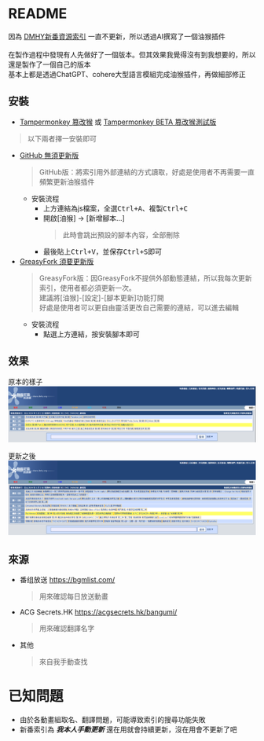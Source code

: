 # README
因為 [DMHY新番資源索引](https://share.dmhy.org/) 一直不更新，所以透過AI撰寫了一個油猴插件<br><br>
在製作過程中發現有人先做好了一個版本。但其效果我覺得沒有到我想要的，所以還是製作了一個自己的版本<br>
基本上都是透過ChatGPT、cohere大型語言模組完成油猴插件，再做細部修正<br>

## 安裝
- [Tampermonkey 篡改猴](https://chrome.google.com/webstore/detail/tampermonkey/dhdgffkkebhmkfjojejmpbldmpobfkfo) 或 [Tampermonkey BETA 篡改猴測試版](https://chrome.google.com/webstore/detail/tampermonkey-beta/gcalenpjmijncebpfijmoaglllgpjagf)
>以下兩者擇一安裝即可
- [GitHub 無須更新版](https://raw.githubusercontent.com/rinsaika/dmhy-/main/DMHY-ShinnBannGumi_Index.js)
  >GitHub版：將索引用外部連結的方式讀取，好處是使用者不再需要一直頻繁更新油猴插件
  - 安裝流程
    - 上方連結為js檔案，全選<kbd>Ctrl+A</kbd>、複製<kbd>Ctrl+C</kbd>
    - 開啟[油猴] → [新增腳本...]
      >此時會跳出預設的腳本內容，全部刪除
    - 最後貼上<kbd>Ctrl+V</kbd>，並保存<kbd>Ctrl+S</kbd>即可
- [GreasyFork 須要更新版](https://greasyfork.org/zh-TW/scripts/493955-dmhy%E6%96%B0%E7%95%AA%E8%B3%87%E6%BA%90%E7%B4%A2%E5%BC%95-%E4%BF%AE%E6%AD%A3)
  >GreasyFork版：因GreasyFork不提供外部動態連結，所以我每次更新索引，使用者都必須更新一次。<br>
  >建議將[油猴]-[設定]-[腳本更新]功能打開<br>
  >好處是使用者可以更自由靈活更改自己需要的連結，可以進去編輯
  - 安裝流程
    - 點選上方連結，按<kbd>安裝腳本</kbd>即可
## 效果
原本的樣子
![](https://github.com/rinsaika/dmhy-/blob/main/%E5%8E%9F%E6%9C%AC.png)

更新之後
![](https://github.com/rinsaika/dmhy-/blob/main/%E6%9B%B4%E6%96%B0%E5%BE%8C.png)


## 來源
* 番组放送 https://bgmlist.com/
  >用來確認每日放送動畫
* ACG Secrets.HK https://acgsecrets.hk/bangumi/
  >用來確認翻譯名字
* 其他
  >來自我手動查找

# 已知問題
* 由於各動畫組取名、翻譯問題，可能導致索引的搜尋功能失敗
* 新番索引為 <b><i>我本人手動更新</i></b> 還在用就會持續更新，沒在用會不更新了吧
